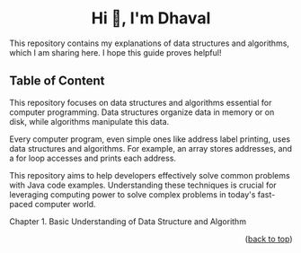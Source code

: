 <h1 align="center">Hi 👋, I'm Dhaval</h1>

This repository contains my explanations of data structures and algorithms, which I am sharing here. 
I hope this guide proves helpful!

<!-- Table of content -->
## Table of Content

This repository focuses on data structures and algorithms essential for computer programming. Data structures organize data in memory or on disk, while algorithms manipulate this data.

Every computer program, even simple ones like address label printing, uses data structures and algorithms. For example, an array stores addresses, and a for loop accesses and prints each address.

This repository aims to help developers effectively solve common problems with Java code examples. Understanding these techniques is crucial for leveraging computing power to solve complex problems in today's fast-paced computer world.

Chapter 1. Basic Understanding of Data Structure and Algorithm

<p align="right">(<a href="#readme-top">back to top</a>)</p>